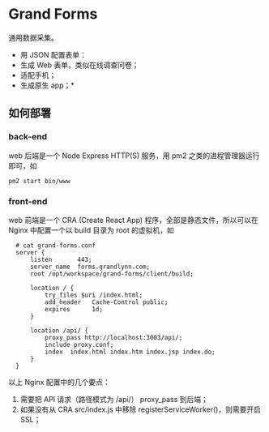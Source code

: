 # Grand Forms

通用数据采集。

- 用 JSON 配置表单：
- 生成 Web 表单，类似在线调查问卷；
- 适配手机；
- 生成原生 app；\*

## 如何部署

### back-end

web 后端是一个 Node Express HTTP(S) 服务，用 pm2 之类的进程管理器运行即可，如

`pm2 start bin/www`

### front-end

web 前端是一个 CRA (Create React App) 程序，全部是静态文件，所以可以在 Nginx
中配置一个以 build 目录为 root 的虚拟机，如

```
  # cat grand-forms.conf
  server {
      listen       443;
      server_name  forms.grandlynn.com;
      root /opt/workspace/grand-forms/client/build;

      location / {
          try_files $uri /index.html;
          add_header   Cache-Control public;
          expires      1d;
      }

      location /api/ {
          proxy_pass http://localhost:3003/api/;
          include proxy.conf;
          index  index.html index.htm index.jsp index.do;
      }
  }
```

以上 Nginx 配置中的几个要点：

1. 需要把 API 请求（路径模式为 /api/） proxy\_pass 到后端；
2. 如果没有从 CRA src/index.js 中移除 registerServiceWorker()，则需要开启 SSL；
